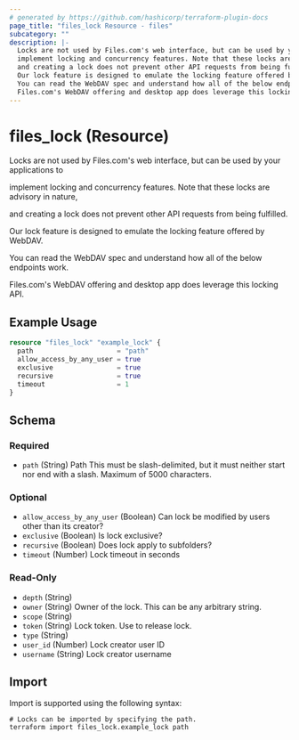 ```yaml
---
# generated by https://github.com/hashicorp/terraform-plugin-docs
page_title: "files_lock Resource - files"
subcategory: ""
description: |-
  Locks are not used by Files.com's web interface, but can be used by your applications to
  implement locking and concurrency features. Note that these locks are advisory in nature,
  and creating a lock does not prevent other API requests from being fulfilled.
  Our lock feature is designed to emulate the locking feature offered by WebDAV.
  You can read the WebDAV spec and understand how all of the below endpoints work.
  Files.com's WebDAV offering and desktop app does leverage this locking API.
---
```


# files_lock (Resource)

Locks are not used by Files.com's web interface, but can be used by your applications to

implement locking and concurrency features. Note that these locks are advisory in nature,

and creating a lock does not prevent other API requests from being fulfilled.



Our lock feature is designed to emulate the locking feature offered by WebDAV.

You can read the WebDAV spec and understand how all of the below endpoints work.



Files.com's WebDAV offering and desktop app does leverage this locking API.

## Example Usage

```terraform
resource "files_lock" "example_lock" {
  path                     = "path"
  allow_access_by_any_user = true
  exclusive                = true
  recursive                = true
  timeout                  = 1
}
```

<!-- schema generated by tfplugindocs -->
## Schema

### Required

- `path` (String) Path This must be slash-delimited, but it must neither start nor end with a slash. Maximum of 5000 characters.

### Optional

- `allow_access_by_any_user` (Boolean) Can lock be modified by users other than its creator?
- `exclusive` (Boolean) Is lock exclusive?
- `recursive` (Boolean) Does lock apply to subfolders?
- `timeout` (Number) Lock timeout in seconds

### Read-Only

- `depth` (String)
- `owner` (String) Owner of the lock.  This can be any arbitrary string.
- `scope` (String)
- `token` (String) Lock token.  Use to release lock.
- `type` (String)
- `user_id` (Number) Lock creator user ID
- `username` (String) Lock creator username

## Import

Import is supported using the following syntax:

```shell
# Locks can be imported by specifying the path.
terraform import files_lock.example_lock path
```
